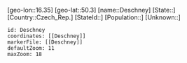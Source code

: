 ﻿---
location: [50.3,16.35]
mapzoom: [7,12] 
mapmarker: city 
type: City
tags:
- geo/City


SpocWebEntityId: 29757
isDeleted: false
confidential: public

---
[geo-lon::16.35]
[geo-lat::50.3]
[name::Deschney]
[State::]
[Country::Czech_Rep.]
[StateId::]
[Population::]
[Unknown::]


```leaflet
id: Deschney
coordinates: [[Deschney]]
markerFile: [[Deschney]]
defaultZoom: 11 
maxZoom: 18
```
